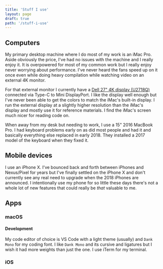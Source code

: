 ```yaml
---
title: 'Stuff I use'
layout: page
draft: true
path: '/stuff-i-use'
---
```


## Computers

My primary desktop machine where I do most of my work is an iMac Pro. Aside obviously the price, I've had no issues with the machine and I really enjoy it. It is overpowered for most of my common work but I really enjoy never worrying about performance. I've never heard the fans speed up on it once even while doing heavy compilation while watching video on an external 4K monitor.

For that external monitor I currently have a [Dell 27" 4K display (U2718Q)](https://www.amazon.com/gp/product/B073VYVX5S/ref=oh_aui_detailpage_o03_s01?ie=UTF8&psc=1) connected via Type-C to Mini DisplayPort. I like the display well enough but I've never been able to get the colors to match the iMac's built-in display. I run the external display at a slightly higher resolution than the iMac's display and mostly use it for reference materials. I find the iMac's screen much nicer for reading code on.

When away from my desk but needing to work, I use a 15" 2016 MacBook Pro. I had keyboard problems early on as did most people and had it and basically everything else replaced in early 2018. They installed a 2017 model of the keyboard when they fixed it.

## Mobile devices

I use an iPhone X. I've bounced back and forth between iPhones and Nexus/Pixel for years but I've finally settled on the iPhone X and don't currently see any real need to upgrade when the 2018 iPhones are announced. I intentionally use my phone for so little these days there's not a whole lot of new features that could really be _that_ valuable to me.

## Apps

### macOS

#### Development

My code editor of choice is VS Code with a light theme (usually) and `Dank Mono` for my coding font. I like `Dank Mono` and its cursive and ligatures but I wish it had more weights than just the one. I use iTerm for my terminal.

### iOS
